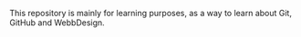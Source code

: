 This repository is mainly for learning purposes, as a way to learn about Git, GitHub and WebbDesign.
